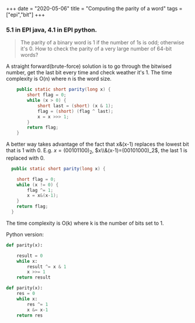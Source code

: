 +++ 
date = "2020-05-06"
title = "Computing the parity of a word"
tags = ["epi","bit"]
+++

### 5.1 in EPI java, 4.1 in EPI python.
> The parity of a binary word is 1 if the number of 1s is odd; otherwise it's 0.
How to check the parity of a very large number of 64-bit words?

A straight forward(brute-force) solution is to go through the bitwised number, get the last bit every time and check weather it's 1. The time complexity is O(n) where n is the word size.
```java
    public static short parity(long x) {
        short flag = 0;
        while (x > 0) {
            short last = (short) (x & 1);
            flag = (short) (flag ^ last);
            x = x >>> 1;
        }
        return flag;
    }
```

A better way takes advantage of the fact that x&(x-1) replaces the lowest bit that is 1 with 0. E.g. $x = (00101100)_2$, $x\\&(x-1)=(00101000)_2$, the last 1 is replaced with 0.

```java
  public static short parity(long x) {

    short flag = 0;
    while (x != 0) {
        flag ^= 1;
        x = x&(x-1);
    }
    return flag;
  }
```
The time complexity is O(k) where k is the number of bits set to 1.


Python version:
```python
def parity(x):

    result = 0
    while x:
        result ^= x & 1
        x >>= 1
    return result
```
```python
def parity(x):
    res = 0
    while x:
        res ^= 1
        x &= x-1
    return res
```